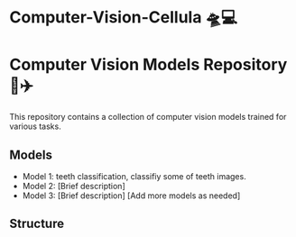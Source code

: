 # Computer-Vision-Cellula 🛸💻

# Computer Vision Models Repository 🚀✈️

This repository contains a collection of computer vision models trained for various tasks.

## Models

- Model 1: teeth classification, classifiy some of teeth images.
- Model 2: [Brief description]
- Model 3: [Brief description]
[Add more models as needed]

## Structure
